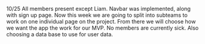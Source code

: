 10/25 
All members present except Liam. Navbar was implemented, along with sign up page. Now this week we are going to split into subteams to work on one individual page on the project. From there we will choose
how we want the app the work for our MVP. No members are currently sick. Also choosing a data base to use for user data. 
